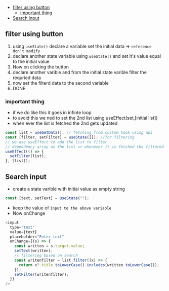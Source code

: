 - [filter using button](#filter-using-button)
  - [important thing](#important-thing)
- [Search input](#search-input)

## filter using button

1. using `useState()` declare a variable set the initial data => `reference don't modify`
2. declare another state variable using `useState()` and set it's value equal to the initial value
3. Now on clicking the button
4. declare another varible and from the initial state varible filter the requried data
5. now set the filterd data to the second variable
6. DONE

### important thing

- if we do like this it goes in infinte loop
- to avoid this we ned to set the 2nd list using useEffect(set,[initial list])
- when ever the list is fetched the 2nd gets updated

```js
const list = useGetData(); // fetching from custom hook using api
const [filter, setFilter] = useState([]); //for filtering
// we use useEffect to add the list to filter
// dependency array as the list => whenever it is fetched the filtered list is filled up
useEffect(() => {
  setFilter(list);
}, [list]);
```

## Search input

- create a state varible with initial value as empty string

```js
const [text, setText] = useState("");
```

- keep the value of `input to the above variable`
- Now onChange

```js
<input
  type="text"
  value={text}
  placeholder="Enter text"
  onChange={(s) => {
    const written = s.target.value;
    setText(written);
    // filtering based on search
    const writenfilter = list.filter((x) => {
      return x?.title.toLowerCase().includes(written.toLowerCase());
    });
    setFilter(writenfilter);
  }}
/>
```
